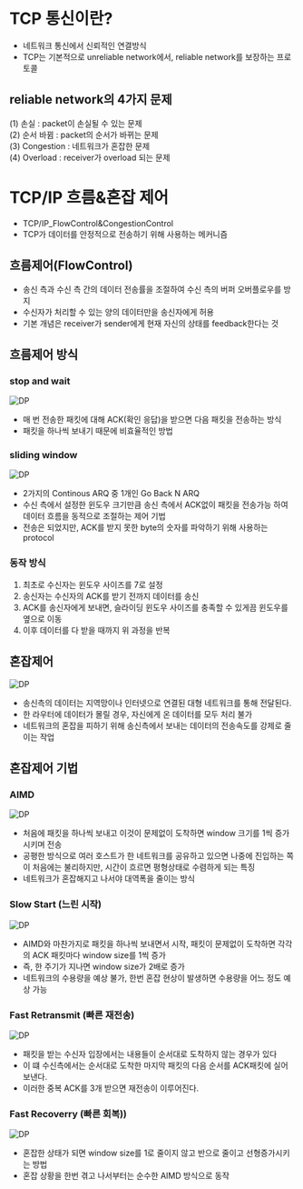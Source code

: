 # TCP 통신이란?
- 네트워크 통신에서 신뢰적인 연결방식
- TCP는 기본적으로 unreliable network에서, reliable network를 보장하는 프로토콜
  
## reliable network의 4가지 문제
(1) 손실 : packet이 손실될 수 있는 문제 <br>
(2) 순서 바뀜 : packet의 순서가 바뀌는 문제 <br>
(3) Congestion : 네트워크가 혼잡한 문제 <br>
(4) Overload : receiver가 overload 되는 문제

# TCP/IP 흐름&혼잡 제어
- TCP/IP_FlowControl&CongestionControl
- TCP가 데이터를 안정적으로 전송하기 위해 사용하는 메커니즘


## 흐름제어(FlowControl)
- 송신 측과 수신 측 간의 데이터 전송률을 조절하여 수신 측의 버퍼 오버플로우를 방지
- 수신자가 처리할 수 있는 양의 데이터만을 송신자에게 허용
- 기본 개념은 receiver가 sender에게 현재 자신의 상태를 feedback한다는 것


## 흐름제어 방식
### stop and wait
![DP](./img/1.png)
- 매 번 전송한 패킷에 대해 ACK(확인 응답)을 받으면 다음 패킷을 전송하는 방식
- 패킷을 하나씩 보내기 때문에 비효율적인 방법
   
### sliding window
![DP](./img/2.png)
- 2가지의 Continous ARQ 중 1개인 Go Back N ARQ
- 수신 측에서 설정한 윈도우 크기만큼 송신 측에서 ACK없이 패킷을 전송가능 하여 데이터 흐름을 동적으로 조절하는 제어 기법
- 전송은 되었지만, ACK를 받지 못한 byte의 숫자를 파악하기 위해 사용하는 protocol

### 동작 방식
1. 최초로 수신자는 윈도우 사이즈를 7로 설정
2. 송신자는 수신자의 ACK를 받기 전까지 데이터를 송신
3. ACK를 송신자에게 보내면, 슬라이딩 윈도우 사이즈를 충족할 수 있게끔 윈도우를 옆으로 이동
4. 이후 데이터를 다 받을 때까지 위 과정을 반복

## 혼잡제어
![DP](./img/3.png)
- 송신측의 데이터는 지역망이나 인터넷으로 연결된 대형 네트워크를 통해 전달된다. 
- 한 라우터에 데이터가 몰릴 경우, 자신에게 온 데이터를 모두 처리 불가
- 네트워크의 혼잡을 피하기 위해 송신측에서 보내는 데이터의 전송속도를 강제로 줄이는 작업

## 혼잡제어 기법
### AIMD
![DP](./img/4.png)
- 처음에 패킷을 하나씩 보내고 이것이 문제없이 도착하면 window 크기를 1씩 증가시키며 전송
- 공평한 방식으로 여러 호스트가 한 네트워크를 공유하고 있으면 나중에 진입하는 쪽이 처음에는 불리하지만, 시간이 흐르면 평형상태로 수렴하게 되는 특징
- 네트워크가 혼잡해지고 나서야 대역폭을 줄이는 방식

### Slow Start (느린 시작)
![DP](./img/5.png)
- AIMD와 마찬가지로 패킷을 하나씩 보내면서 시작, 패킷이 문제없이 도착하면 각각의 ACK 패킷마다 window size를 1씩 증가
- 즉, 한 주기가 지나면 window size가 2배로 증가 
- 네트워크의 수용량을 예상 불가, 한번 혼잡 현상이 발생하면 수용량을 어느 정도 예상 가능

### Fast Retransmit (빠른 재전송)
![DP](./img/6.png)
- 패킷을 받는 수신자 입장에서는 내용들이 순서대로 도착하지 않는 경우가 있다
- 이 떄 수신측에서는 순서대로 도착한 마지막 패킷의 다음 순서를 ACK패킷에 실어보낸다.
- 이러한 중복 ACK를 3개 받으면 재전송이 이루어진다.

### Fast Recoverry (빠른 회복))
![DP](./img/7.png)
- 혼잡한 상태가 되면 window size를 1로 줄이지 않고 반으로 줄이고 선형증가시키는 방법
- 혼잡 상황을 한번 겪고 나서부터는 순수한 AIMD 방식으로 동작
